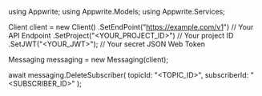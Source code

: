 using Appwrite;
using Appwrite.Models;
using Appwrite.Services;

Client client = new Client()
    .SetEndPoint("https://example.com/v1") // Your API Endpoint
    .SetProject("<YOUR_PROJECT_ID>") // Your project ID
    .SetJWT("<YOUR_JWT>"); // Your secret JSON Web Token

Messaging messaging = new Messaging(client);

await messaging.DeleteSubscriber(
    topicId: "<TOPIC_ID>",
    subscriberId: "<SUBSCRIBER_ID>"
);